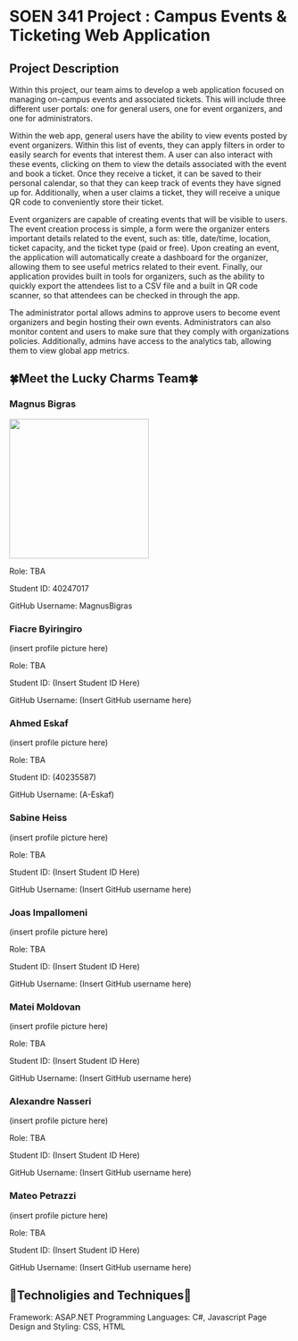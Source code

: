 # SOEN 341 Project : Campus Events & Ticketing Web Application

<h2>Project Description</h2>
Within this project, our team aims to develop a web application focused on managing on-campus events and associated tickets. This will include three different user portals: one for general users, one for event organizers, and one for administrators.

Within the web app, general users have the ability to view events posted by event organizers. Within this list of events, they can apply filters in order to easily search for events that interest them. A user can also interact with these events, clicking on them to view the details associated with the event and book a ticket. Once they receive a ticket, it can be saved to their personal calendar, so that they can keep track of events they have signed up for. Additionally, when a user claims a ticket, they will receive a unique QR code to conveniently store their ticket.

Event organizers are capable of creating events that will be visible to users. The event creation process is simple, a form were the organizer enters important details related to the event, such as: title, date/time, location, ticket capacity, and the ticket type (paid or free). Upon creating an event, the application will automatically create a dashboard for the organizer, allowing them to see useful metrics related to their event. Finally, our application provides built in tools for organizers, such as the ability to quickly export the attendees list to a CSV file and a built in QR code scanner, so that attendees can be checked in through the app.

The administrator portal allows admins to approve users to become event organizers and begin hosting their own events. Administrators can also monitor content and users to make sure that they comply with organizations policies. Additionally, admins have access to the analytics tab, allowing them to view global app metrics.

<h2>🍀Meet the Lucky Charms Team🍀</h2>

<h3>Magnus Bigras</h3>

<img src="https://wallpapers.com/images/hd/duck-artwork-pfp-l8f1d19gsgqhvto8.jpg" width="250">

Role: TBA

Student ID: 40247017 

GitHub Username: MagnusBigras

<h3>Fiacre Byiringiro</h3>

(insert profile picture here)

Role: TBA

Student ID: (Insert Student ID Here)

GitHub Username: (Insert GitHub username here)

<h3>Ahmed Eskaf</h3>
(insert profile picture here)

Role: TBA

Student ID: (40235587)

GitHub Username: (A-Eskaf)

<h3>Sabine Heiss</h3>

(insert profile picture here)

Role: TBA

Student ID: (Insert Student ID Here)

GitHub Username: (Insert GitHub username here)

<h3>Joas Impallomeni</h3>

(insert profile picture here)

Role: TBA

Student ID: (Insert Student ID Here)

GitHub Username: (Insert GitHub username here)

<h3>Matei Moldovan</h3>

(insert profile picture here)

Role: TBA

Student ID: (Insert Student ID Here)

GitHub Username: (Insert GitHub username here)

<h3>Alexandre Nasseri</h3>
(insert profile picture here)

Role: TBA

Student ID: (Insert Student ID Here)

GitHub Username: (Insert GitHub username here)

<h3>Mateo Petrazzi</h3>
(insert profile picture here)

Role: TBA

Student ID: (Insert Student ID Here)

GitHub Username: (Insert GitHub username here)

<h2>🤖Technoligies and Techniques🤖</h2>

Framework: ASAP.NET
Programming Languages: C#, Javascript
Page Design and Styling: CSS, HTML

